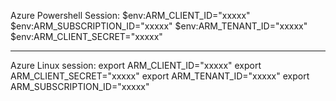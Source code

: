 Azure Powershell Session:
$env:ARM_CLIENT_ID="xxxxx"
$env:ARM_SUBSCRIPTION_ID="xxxxx"
$env:ARM_TENANT_ID="xxxxx"
$env:ARM_CLIENT_SECRET="xxxxx"

*******************************************************************************
Azure Linux session:
export ARM_CLIENT_ID="xxxxx"
export ARM_CLIENT_SECRET="xxxxx"
export ARM_TENANT_ID="xxxxx"
export ARM_SUBSCRIPTION_ID="xxxxx"
